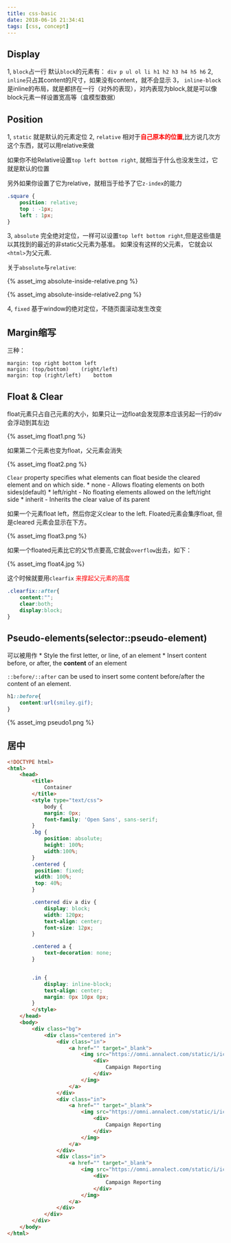 ```yaml
---
title: css-basic
date: 2018-06-16 21:34:41
tags: [css, concept]
---
```


## Display
1,	`block`占一行
	默认`block`的元素有：
	`div p ul ol li h1 h2 h3 h4 h5 h6`
2,	`inline`只占其content的尺寸，如果没有content，就不会显示
3，	`inline-block`是inline的布局，就是都挤在一行（对外的表现），对内表现为block,就是可以像block元素一样设置宽高等（盒模型数据）

## Position
1,	`static` 就是默认的元素定位
2,	`relative` 相对于<span style="color: red;font-weight: bold;">自己原本的位置</span>,比方说几次方这个东西，就可以用relative来做

如果你不给Relative设置`top left bottom right`, 就相当于什么也没发生过，它就是默认的位置

另外如果你设置了它为relative，就相当于给予了它`z-index`的能力

```css
.square {
	position: relative;
	top : -1px;
	left : 1px;
}
```

3,	`absolute`	完全绝对定位，一样可以设置`top left bottom right`,但是这些值是以其找到的最近的非static父元素为基准。 如果没有这样的父元素， 它就会以`<html>`为父元素.

关于`absolute`与`relative`:


{% asset_img absolute-inside-relative.png %}

{% asset_img absolute-inside-relative2.png %}

4,	`fixed`	基于window的绝对定位，不随页面滚动发生改变

## Margin缩写
三种：
```
margin:	top right bottom left
margin:	(top/bottom)	(right/left)
margin: top	(right/left)	bottom
```

## Float & Clear
float元素只占自己元素的大小，如果只让一边float会发现原本应该另起一行的div会浮动到其左边

{% asset_img float1.png %}

如果第二个元素也变为float，父元素会消失

{% asset_img float2.png %}

`Clear` property specifies what elements can float beside the cleared element and on which side.
	* none	- Allows floating elements on both sides(default)
	* left/right	- No floating elements allowed on the left/right side
	* inherit	- Inherits the clear value of its parent

如果一个元素float left，然后你定义clear to the left. Floated元素会集序float, 但是cleared 元素会显示在下方。

{% asset_img float3.png %}


如果一个floated元素比它的父节点要高,它就会`overflow`出去，如下：

{% asset_img float4.jpg %}

这个时候就要用`clearfix` <span style="color: red">来撑起父元素的高度</span>

```css
.clearfix::after{
	content:"";
	clear:both;
	display:block;
}
```

## Pseudo-elements(selector::pseudo-element)
可以被用作
	*	Style the first letter, or line, of an element
	*	Insert content before, or after, the **content** of an element

`::before/::after` can be used to insert some content before/after the content of an element.

```css
h1::before{
	content:url(smiley.gif);
}
```
{% asset_img pseudo1.png %}


## 居中

```html
<!DOCTYPE html>
<html>
    <head>
        <title>
            Container
        </title>
        <style type="text/css">
            body {
			margin: 0px;
			font-family: 'Open Sans', sans-serif;
		}
		.bg {
			position: absolute;
			height: 100%;
			width:100%;
		}
		.centered {
 		 position: fixed;
 		 width: 100%;
		 top: 40%;
		}

		.centered div a div {
			display: block;
			width: 120px;
			text-align: center;
			font-size: 12px;
		}

		.centered a {
			text-decoration: none;
		}


		.in {
			display: inline-block;
			text-align: center;
			margin: 0px 10px 0px;
		}
        </style>
    </head>
    <body>
        <div class="bg">
            <div class="centered in">
                <div class="in">
                    <a href="" target="_blank">
                        <img src="https://omni.annalect.com/static/i/ico/lg/digital-inventory.png">
                            <div>
                                Campaign Reporting
                            </div>
                        </img>
                    </a>
                </div>
                <div class="in">
                    <a href="" target="_blank">
                        <img src="https://omni.annalect.com/static/i/ico/lg/digital-inventory.png">
                            <div>
                                Campaign Reporting
                            </div>
                        </img>
                    </a>
                </div>
                <div class="in">
                    <a href="" target="_blank">
                        <img src="https://omni.annalect.com/static/i/ico/lg/digital-inventory.png">
                            <div>
                                Campaign Reporting
                            </div>
                        </img>
                    </a>
                </div>
            </div>
        </div>
    </body>
</html>
```